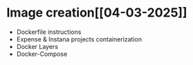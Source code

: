 # Image creation[[04-03-2025]]
- Dockerfile instructions
- Expense & Instana projects containerization
- Docker Layers
- Docker-Compose